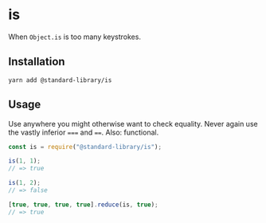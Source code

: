 # is

When `Object.is` is too many keystrokes.

## Installation

```shell
yarn add @standard-library/is
```

## Usage

Use anywhere you might otherwise want to check equality. Never again use the vastly inferior `===` and `==`. Also: functional.

```javascript
const is = require("@standard-library/is");

is(1, 1);
// => true

is(1, 2);
// => false

[true, true, true, true].reduce(is, true);
// => true
```
